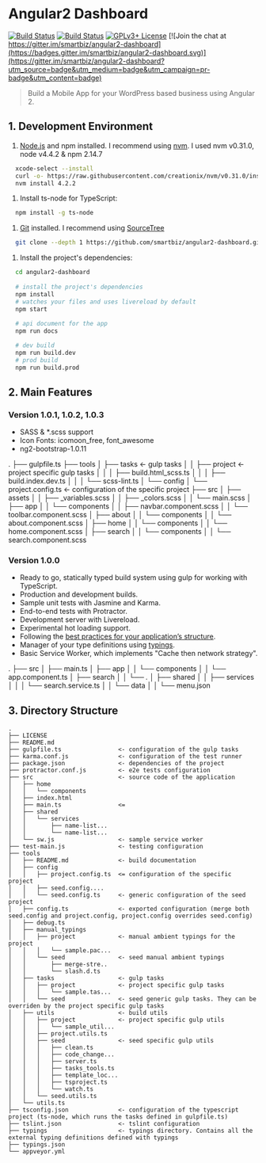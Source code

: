 # Angular2 Dashboard

[![Build Status](https://travis-ci.org/smartbiz/angular2-dashboard.svg?branch=master)](https://travis-ci.org/smartbiz/angular2-dashboard)
[![Build Status](https://ci.appveyor.com/api/projects/status/r90jkjxm0truk21a/branch/master?svg=true)](https://ci.appveyor.com/project/smartbiz/angular2-dashboard)
[![GPLv3+ License](https://img.shields.io/badge/license-GPLv3+-brightgreen.svg)](http://opensource.org/licenses/MIT)
[![Join the chat at https://gitter.im/smartbiz/angular2-dashboard](https://badges.gitter.im/smartbiz/angular2-dashboard.svg)](https://gitter.im/smartbiz/angular2-dashboard?utm_source=badge&utm_medium=badge&utm_campaign=pr-badge&utm_content=badge)

> Build a Mobile App for your WordPress based business using Angular 2.

## 1. Development Environment

1. [Node.js](http://nodejs.org) and npm installed. I recommend using [nvm](https://github.com/creationix/nvm). I used nvm v0.31.0, node v4.4.2 & npm 2.14.7

```bash
  xcode-select --install
  curl -o- https://raw.githubusercontent.com/creationix/nvm/v0.31.0/install.sh | bash
  nvm install 4.2.2
```

1. Install ts-node for TypeScript:

```bash
  npm install -g ts-node
```

1. [Git](http://git-scm.com "Git distributed version control system") installed. I recommend using [SourceTree](https://www.sourcetreeapp.com)
```bash
  git clone --depth 1 https://github.com/smartbiz/angular2-dashboard.git
```

1. Install the project's dependencies:
```bash
  cd angular2-dashboard
  
  # install the project's dependencies
  npm install
  # watches your files and uses livereload by default
  npm start
  
  # api document for the app
  npm run docs

  # dev build
  npm run build.dev
  # prod build
  npm run build.prod
```

## 2. Main Features

### Version 1.0.1, 1.0.2, 1.0.3

- SASS & *.scss support
- Icon Fonts: icomoon_free, font_awesome
- ng2-bootstrap-1.0.11

.
├── gulpfile.ts
├── tools
│   ├── tasks                  <- gulp tasks
│   │   ├── project            <- project specific gulp tasks
│   │   │   ├── build.html_scss.ts
│   │   │   ├── build.index.dev.ts
│   │   │   └── scss-lint.ts
│   └── config
│       └── project.config.ts  <- configuration of the specific project
├── src
│   ├── assets
│   │   ├── _variables.scss
│   │   ├── _colors.scss
│   │   └── main.scss
│   ├── app
│   │   └── components
│   │       ├── navbar.component.scss
│   │       └── toolbar.component.scss
│   ├── about
│   │   └── components
│   │       └── about.component.scss
│   ├── home
│   │   └── components
│   │       └── home.component.scss
│   ├── search
│   │   └── components
│   │       └── search.component.scss

### Version 1.0.0
- Ready to go, statically typed build system using gulp for working with TypeScript.
- Production and development builds.
- Sample unit tests with Jasmine and Karma.
- End-to-end tests with Protractor.
- Development server with Livereload.
- Experimental hot loading support.
- Following the [best practices for your application’s structure](https://github.com/mgechev/angular2-style-guide).
- Manager of your type definitions using [typings](https://github.com/typings/typings).
- Basic Service Worker, which implements "Cache then network strategy".

.
├── src
│   ├── main.ts 
│   ├── app
│   │   └── components
│   │       └── app.component.ts
│   ├── search
│   │   └── *.*
│   ├── shared
│   │   ├── services
│   │   │   └── search.service.ts
│   │   └── data
│   │       └── menu.json

## 3. Directory Structure

```
.
├── LICENSE
├── README.md
├── gulpfile.ts                <- configuration of the gulp tasks
├── karma.conf.js              <- configuration of the test runner
├── package.json               <- dependencies of the project
├── protractor.conf.js         <- e2e tests configuration
├── src                        <- source code of the application
│   ├── home
│   │   └── components
│   ├── index.html
│   ├── main.ts                <= 
│   ├── shared
│   │   └── services
│   │       ├── name-list...
│   │       └── name-list...
│   └── sw.js                  <- sample service worker
├── test-main.js               <- testing configuration
├── tools
│   ├── README.md              <- build documentation
│   ├── config
│   │   ├── project.config.ts  <= configuration of the specific project
│   │   ├── seed.config....
│   │   └── seed.config.ts     <- generic configuration of the seed project
│   ├── config.ts              <- exported configuration (merge both seed.config and project.config, project.config overrides seed.config)
│   ├── debug.ts
│   ├── manual_typings
│   │   ├── project            <- manual ambient typings for the project
│   │   │   └── sample.pac...
│   │   └── seed               <- seed manual ambient typings
│   │       ├── merge-stre..
│   │       └── slash.d.ts
│   ├── tasks                  <- gulp tasks
│   │   ├── project            <- project specific gulp tasks
│   │   │   └── sample.tas...
│   │   └── seed               <- seed generic gulp tasks. They can be overriden by the project specific gulp tasks
│   ├── utils                  <- build utils
│   │   ├── project            <- project specific gulp utils
│   │   │   └── sample_util...
│   │   ├── project.utils.ts
│   │   ├── seed               <- seed specific gulp utils
│   │   │   ├── clean.ts
│   │   │   ├── code_change...
│   │   │   ├── server.ts
│   │   │   ├── tasks_tools.ts
│   │   │   ├── template_loc...
│   │   │   ├── tsproject.ts
│   │   │   └── watch.ts
│   │   └── seed.utils.ts
│   └── utils.ts
├── tsconfig.json              <- configuration of the typescript project (ts-node, which runs the tasks defined in gulpfile.ts)
├── tslint.json                <- tslint configuration
├── typings                    <- typings directory. Contains all the external typing definitions defined with typings
├── typings.json
└── appveyor.yml
```
